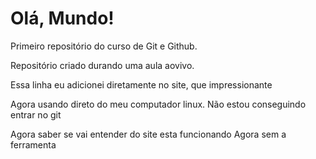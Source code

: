 # Olá, Mundo!
 Primeiro repositório do curso de Git e Github.

Repositório criado durando uma aula aovivo.

Essa linha eu adicionei diretamente no site, que impressionante

Agora usando direto do meu computador linux.
Não estou conseguindo entrar no git

Agora saber se vai entender do site esta funcionando
Agora sem a ferramenta
